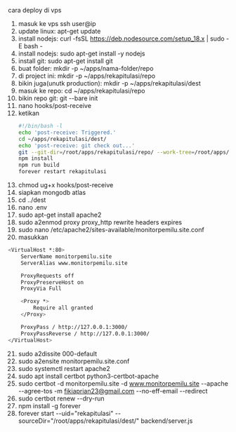 cara deploy di vps

1.  masuk ke vps ssh user@ip
2.  update linux: apt-get update
3.  install nodejs: curl -fsSL https://deb.nodesource.com/setup_18.x | sudo -E bash -
4.  install nodejs: sudo apt-get install -y nodejs
5.  install git: sudo apt-get install git
6.  buat folder: mkdir -p ~/apps/nama-folder/repo
7.  di project ini: mkdir -p ~/apps/rekapitulasi/repo
8.  bikin juga(unutk production): mkdir -p ~/apps/rekapitulasi/dest
9.  masuk ke repo: cd ~/apps/rekapitulasi/repo
10. bikin repo git: git --bare init
11. nano hooks/post-receive
12. ketikan
    ```bash
    #!/bin/bash -l
    echo 'post-receive: Triggered.'
    cd ~/apps/rekapitulasi/dest/
    echo 'post-receive: git check out...'
    git --git-dir=/root/apps/rekapitulasi/repo/ --work-tree=/root/apps/rekapitulasi/dest/ checkout master -f
    npm install
    npm run build
    forever restart rekapitulasi
    ```
13. chmod ug+x hooks/post-receive
14. siapkan mongodb atlas
15. cd ../dest
16. nano .env
17. sudo apt-get install apache2
18. sudo a2enmod proxy proxy_http rewrite headers expires
19. sudo nano /etc/apache2/sites-available/monitorpemilu.site.conf
20. masukkan

```bash
<VirtualHost *:80>
    ServerName monitorpemilu.site
    ServerAlias www.monitorpemilu.site

    ProxyRequests off
    ProxyPreserveHost on
    ProxyVia Full

    <Proxy *>
        Require all granted
    </Proxy>

    ProxyPass / http://127.0.0.1:3000/
    ProxyPassReverse / http://127.0.0.1:3000/
</VirtualHost>

```

21. sudo a2dissite 000-default
22. sudo a2ensite monitorpemilu.site.conf
23. sudo systemctl restart apache2
24. sudo apt install certbot python3-certbot-apache
25. sudo certbot -d monitorpemilu.site -d www.monitorpemilu.site --apache --agree-tos -m fikiaprian23@gmail.com --no-eff-email --redirect
26. sudo certbot renew --dry-run
27. npm install -g forever
28. forever start --uid="rekapitulasi" --sourceDir="/root/apps/rekapitulasi/dest/" backend/server.js
